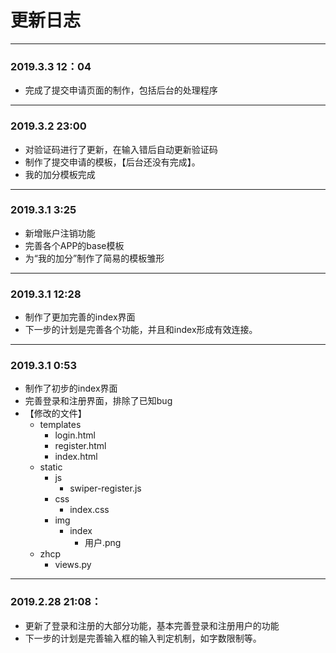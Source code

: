 # 更新日志


---
### 2019.3.3 12：04
- 完成了提交申请页面的制作，包括后台的处理程序
---
### 2019.3.2 23:00
- 对验证码进行了更新，在输入错后自动更新验证码
- 制作了提交申请的模板，【后台还没有完成】。
- 我的加分模板完成
---
### 2019.3.1 3:25
- 新增账户注销功能
- 完善各个APP的base模板
- 为“我的加分”制作了简易的模板雏形

---
### 2019.3.1 12:28
- 制作了更加完善的index界面
- 下一步的计划是完善各个功能，并且和index形成有效连接。
---
### 2019.3.1 0:53
- 制作了初步的index界面
- 完善登录和注册界面，排除了已知bug
- 【修改的文件】
    - templates
        - login.html
        - register.html
        - index.html
    - static
        - js
            - swiper-register.js
        - css
            - index.css
        - img
            - index
                - 用户.png
    - zhcp
        - views.py
---
### 2019.2.28 21:08：
- 更新了登录和注册的大部分功能，基本完善登录和注册用户的功能
- 下一步的计划是完善输入框的输入判定机制，如字数限制等。